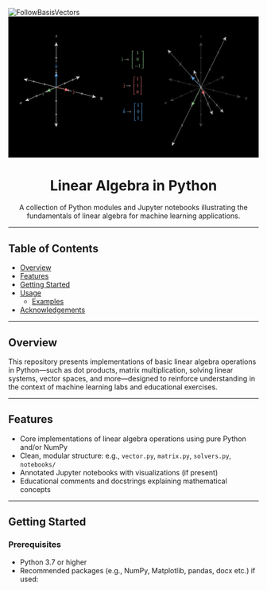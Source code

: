 
<p align="center">
 
  ![FollowBasisVectors](https://github.com/user-attachments/assets/e6603eb0-7156-422e-9529-471bd559d3e5)<svg width="960" height="540" viewBox="0 0 960 540" fill="none" xmlns="http://www.w3.org/2000/svg">
<rect width="960" height="540" fill="black"/>
<path d="M528.327 127.765H431.673V208.793H528.327V127.765Z" fill="black"/>
<g clip-path="url(#clip0_1150_46959)">
<path d="M435.236 164.483C435.236 164.422 435.279 164.266 435.363 164.012C435.447 163.759 435.574 163.463 435.743 163.125C435.912 162.787 436.147 162.48 436.449 162.202C436.751 161.925 437.076 161.756 437.426 161.696H437.752C438.162 161.696 438.5 161.828 438.766 162.094C439.031 162.359 439.17 162.733 439.182 163.216C439.17 163.445 439.146 163.608 439.11 163.705C439.073 163.801 438.808 164.537 438.313 165.913C437.686 167.554 437.372 168.531 437.372 168.845C437.372 169.086 437.469 169.207 437.662 169.207C437.891 169.207 438.12 169.104 438.349 168.899C438.663 168.561 438.935 168 439.164 167.216C439.2 167.071 439.23 166.986 439.254 166.962C439.278 166.938 439.363 166.92 439.508 166.908H439.616C439.737 166.908 439.815 166.908 439.852 166.908C439.888 166.908 439.93 166.926 439.978 166.962C440.027 166.999 440.045 167.041 440.033 167.089C440.033 167.21 439.972 167.439 439.852 167.777C439.731 168.115 439.502 168.501 439.164 168.935C438.826 169.369 438.44 169.665 438.005 169.822C437.909 169.846 437.764 169.858 437.571 169.858C437.04 169.858 436.66 169.707 436.431 169.406C436.202 169.104 436.087 168.766 436.087 168.392C436.087 168.066 436.383 167.125 436.974 165.569C437.565 164.012 437.867 163.065 437.879 162.727C437.879 162.582 437.861 162.486 437.824 162.438C437.788 162.389 437.698 162.359 437.553 162.347C437.215 162.371 436.932 162.558 436.702 162.908C436.473 163.258 436.304 163.632 436.196 164.03C436.087 164.428 436.015 164.628 435.978 164.628C435.966 164.64 435.852 164.646 435.635 164.646H435.345C435.273 164.573 435.236 164.519 435.236 164.483Z" fill="#92D192"/>
<path d="M434.606 159.27L437.086 156.845L437.231 156.99C438.799 158.486 439.584 159.246 439.584 159.27L439.113 159.795C439.089 159.783 438.739 159.481 438.063 158.89L437.104 158.058L436.109 158.908C435.952 159.041 435.795 159.18 435.638 159.325C435.481 159.469 435.355 159.584 435.258 159.668L435.113 159.777C435.089 159.801 434.999 159.717 434.842 159.524L434.606 159.27Z" fill="#92D192"/>
<path d="M446.074 165.388C446.074 165.388 446.074 165.309 446.074 165.153C446.074 164.996 446.158 164.875 446.327 164.791H460.173C458.773 163.741 457.91 162.396 457.585 160.755C457.585 160.743 457.585 160.724 457.585 160.7C457.585 160.676 457.579 160.658 457.567 160.646C457.567 160.501 457.669 160.429 457.874 160.429H457.929C458.037 160.429 458.11 160.435 458.146 160.447C458.182 160.459 458.218 160.483 458.254 160.519C458.291 160.556 458.309 160.61 458.309 160.682C458.309 160.755 458.327 160.851 458.363 160.972C458.399 161.092 458.447 161.243 458.508 161.424C458.773 162.233 459.214 162.957 459.829 163.596C460.444 164.236 461.162 164.688 461.983 164.954C462.091 164.99 462.146 165.056 462.146 165.153C462.146 165.225 462.115 165.279 462.055 165.316C461.995 165.352 461.85 165.412 461.621 165.497C461.391 165.581 461.162 165.696 460.933 165.84C460.438 166.154 460.01 166.516 459.648 166.926C459.286 167.337 459.014 167.741 458.833 168.139C458.653 168.537 458.526 168.839 458.453 169.044C458.381 169.249 458.333 169.436 458.309 169.605C458.284 169.726 458.254 169.798 458.218 169.822C458.182 169.846 458.085 169.864 457.929 169.876C457.687 169.876 457.567 169.81 457.567 169.677C457.567 169.593 457.597 169.442 457.657 169.225C458.043 167.705 458.882 166.468 460.173 165.515H446.327C446.158 165.43 446.074 165.309 446.074 165.153V165.388Z" fill="#F0F0F0"/>
<path d="M473.96 163.324V130.764H480.241V132.285H475.481V163.324H473.96Z" fill="#92D192"/>
<path d="M473.96 199.541V166.981H475.481V198.02H480.241V199.541H473.96Z" fill="#92D192"/>
<g clip-path="url(#clip1_1150_46959)">
<path d="M473.96 170.609V159.692H475.481V170.609H473.96Z" fill="#92D192"/>
</g>
<path d="M495.173 133.878L494.937 133.968C494.768 134.029 494.527 134.089 494.213 134.149C493.9 134.209 493.55 134.252 493.164 134.276H492.82V133.443H493.164C493.731 133.419 494.256 133.329 494.738 133.172C495.221 133.015 495.559 132.87 495.752 132.737C495.945 132.605 496.114 132.472 496.259 132.339C496.283 132.303 496.355 132.285 496.476 132.285C496.584 132.285 496.687 132.321 496.783 132.394V137.805L496.802 143.235C496.886 143.319 496.958 143.374 497.019 143.398C497.079 143.422 497.224 143.446 497.453 143.47C497.682 143.494 498.056 143.506 498.575 143.506H499.046V144.339H498.847C498.593 144.303 497.634 144.285 495.969 144.285C494.328 144.285 493.381 144.303 493.128 144.339H492.91V143.506H493.381C493.646 143.506 493.876 143.506 494.069 143.506C494.262 143.506 494.413 143.5 494.521 143.488C494.63 143.476 494.726 143.458 494.811 143.434C494.895 143.41 494.943 143.398 494.956 143.398C494.968 143.398 495.004 143.368 495.064 143.307C495.124 143.247 495.161 143.223 495.173 143.235V133.878Z" fill="#92D192"/>
<path d="M493.055 159.089C493.731 158.112 494.654 157.623 495.824 157.623C496.403 157.623 496.983 157.78 497.562 158.094C498.141 158.408 498.611 158.963 498.973 159.759C499.42 160.761 499.643 162.136 499.643 163.886C499.643 165.756 499.384 167.186 498.865 168.175C498.624 168.682 498.292 169.086 497.869 169.388C497.447 169.689 497.079 169.876 496.765 169.949C496.452 170.021 496.144 170.063 495.842 170.075C495.529 170.075 495.215 170.039 494.901 169.967C494.587 169.894 494.219 169.701 493.797 169.388C493.375 169.074 493.043 168.67 492.802 168.175C492.283 167.186 492.023 165.756 492.023 163.886C492.023 161.786 492.367 160.187 493.055 159.089ZM497.127 158.872C496.765 158.486 496.337 158.293 495.842 158.293C495.336 158.293 494.901 158.486 494.539 158.872C494.238 159.186 494.038 159.62 493.942 160.175C493.845 160.73 493.797 161.889 493.797 163.65C493.797 165.557 493.845 166.812 493.942 167.415C494.038 168.018 494.256 168.495 494.593 168.845C494.931 169.207 495.348 169.388 495.842 169.388C496.325 169.388 496.735 169.207 497.073 168.845C497.423 168.483 497.64 167.976 497.725 167.324C497.809 166.673 497.857 165.448 497.869 163.65C497.869 161.901 497.821 160.748 497.725 160.193C497.628 159.638 497.429 159.198 497.127 158.872Z" fill="#92D192"/>
<path d="M485.797 190.726C485.797 190.726 485.797 190.648 485.797 190.491C485.797 190.334 485.882 190.214 486.051 190.129H496.566C496.747 190.226 496.838 190.346 496.838 190.491C496.838 190.636 496.747 190.756 496.566 190.853H486.051C485.882 190.769 485.797 190.648 485.797 190.491V190.726Z" fill="#92D192"/>
<path d="M502.213 184.555L501.978 184.645C501.809 184.706 501.568 184.766 501.254 184.826C500.94 184.886 500.59 184.929 500.204 184.953H499.86V184.12H500.204C500.771 184.096 501.296 184.006 501.779 183.849C502.261 183.692 502.599 183.547 502.792 183.414C502.985 183.282 503.154 183.149 503.299 183.016C503.323 182.98 503.396 182.962 503.516 182.962C503.625 182.962 503.727 182.998 503.824 183.071V188.482L503.842 193.912C503.927 193.996 503.999 194.051 504.059 194.075C504.12 194.099 504.264 194.123 504.494 194.147C504.723 194.171 505.097 194.183 505.616 194.183H506.086V195.016H505.887C505.634 194.98 504.675 194.962 503.01 194.962C501.369 194.962 500.421 194.98 500.168 195.016H499.951V194.183H500.421C500.687 194.183 500.916 194.183 501.109 194.183C501.302 194.183 501.453 194.177 501.562 194.165C501.67 194.153 501.767 194.135 501.851 194.111C501.936 194.087 501.984 194.075 501.996 194.075C502.008 194.075 502.044 194.045 502.105 193.984C502.165 193.924 502.201 193.9 502.213 193.912V184.555Z" fill="#92D192"/>
<path d="M511.425 132.285V130.764H517.706V163.324H516.185V132.285H511.425Z" fill="#92D192"/>
<path d="M516.185 198.02V166.981H517.706V199.541H511.425V198.02H516.185Z" fill="#92D192"/>
<g clip-path="url(#clip2_1150_46959)">
<path d="M516.186 170.609V159.692H517.706V170.609H516.186Z" fill="#92D192"/>
</g>
</g>
<path d="M519.852 227.766H437.292V308.793H519.852V227.766Z" fill="black"/>
<g clip-path="url(#clip3_1150_46959)">
<path d="M442.281 264.538C442.281 264.538 442.281 264.52 442.281 264.484C442.281 264.447 442.317 264.339 442.39 264.158C442.462 263.977 442.583 263.748 442.752 263.47C442.921 263.193 443.114 262.915 443.331 262.638C443.548 262.36 443.832 262.137 444.182 261.968C444.532 261.799 444.894 261.702 445.268 261.678C445.666 261.702 446.028 261.835 446.353 262.077C446.679 262.318 446.842 262.74 446.842 263.343V263.669L445.955 267.253C445.823 267.76 445.672 268.345 445.503 269.008C445.334 269.672 445.213 270.167 445.141 270.492C445.068 270.818 445.02 270.987 444.996 270.999C444.791 271.602 444.411 272.145 443.856 272.628C443.301 273.111 442.649 273.358 441.901 273.37C441.346 273.37 440.93 273.231 440.652 272.954C440.447 272.749 440.345 272.501 440.345 272.212C440.345 271.874 440.453 271.609 440.671 271.415C440.888 271.222 441.135 271.12 441.413 271.108C441.666 271.108 441.847 271.18 441.956 271.325C442.064 271.47 442.124 271.609 442.136 271.741C442.136 272.127 441.968 272.441 441.63 272.682L441.72 272.7H441.992H442.01C442.637 272.7 443.15 272.139 443.548 271.017C443.584 270.909 443.904 269.654 444.507 267.253C445.111 264.852 445.43 263.567 445.467 263.398C445.479 263.325 445.485 263.187 445.485 262.981C445.485 262.837 445.479 262.728 445.467 262.656C445.455 262.583 445.418 262.517 445.358 262.457C445.298 262.396 445.207 262.36 445.087 262.348C444.773 262.348 444.441 262.511 444.091 262.837C443.874 263.054 443.693 263.301 443.548 263.579C443.403 263.856 443.289 264.092 443.204 264.285C443.12 264.478 443.066 264.586 443.041 264.61C443.017 264.634 442.903 264.647 442.698 264.647H442.39C442.317 264.574 442.281 264.52 442.281 264.484V264.538Z" fill="#F2777A"/>
<path d="M441.431 259.253L443.91 256.828L444.055 256.973C445.624 258.469 446.408 259.229 446.408 259.253L445.937 259.778C445.913 259.766 445.563 259.464 444.888 258.873L443.928 258.041L442.933 258.891C442.776 259.024 442.619 259.163 442.462 259.308C442.305 259.452 442.179 259.567 442.082 259.651L441.937 259.76C441.913 259.784 441.823 259.7 441.666 259.507L441.431 259.253Z" fill="#F2777A"/>
<path d="M452.974 265.388C452.974 265.388 452.974 265.31 452.974 265.153C452.974 264.996 453.059 264.876 453.228 264.791H467.073C465.673 263.741 464.811 262.396 464.485 260.755C464.485 260.743 464.485 260.725 464.485 260.701C464.485 260.677 464.479 260.659 464.467 260.647C464.467 260.502 464.569 260.429 464.774 260.429H464.829C464.937 260.429 465.01 260.435 465.046 260.448C465.082 260.46 465.118 260.484 465.155 260.52C465.191 260.556 465.209 260.61 465.209 260.683C465.209 260.755 465.227 260.852 465.263 260.972C465.299 261.093 465.348 261.244 465.408 261.425C465.673 262.233 466.114 262.957 466.729 263.597C467.344 264.236 468.062 264.689 468.883 264.954C468.991 264.99 469.046 265.057 469.046 265.153C469.046 265.226 469.016 265.28 468.955 265.316C468.895 265.352 468.75 265.413 468.521 265.497C468.292 265.582 468.062 265.696 467.833 265.841C467.338 266.155 466.91 266.517 466.548 266.927C466.186 267.337 465.915 267.741 465.734 268.139C465.553 268.538 465.426 268.839 465.354 269.044C465.281 269.25 465.233 269.437 465.209 269.605C465.185 269.726 465.155 269.799 465.118 269.823C465.082 269.847 464.986 269.865 464.829 269.877C464.587 269.877 464.467 269.811 464.467 269.678C464.467 269.593 464.497 269.443 464.557 269.225C464.943 267.705 465.782 266.468 467.073 265.515H453.228C453.059 265.431 452.974 265.31 452.974 265.153V265.388Z" fill="#F0F0F0"/>
<path d="M480.86 263.325V230.766H487.141V232.286H482.381V263.325H480.86Z" fill="#F2777A"/>
<path d="M480.86 299.541V266.981H482.381V298.02H487.141V299.541H480.86Z" fill="#F2777A"/>
<g clip-path="url(#clip4_1150_46959)">
<path d="M480.86 270.61V259.693H482.381V270.61H480.86Z" fill="#F2777A"/>
</g>
<path d="M495.032 233.879L494.796 233.969C494.627 234.03 494.386 234.09 494.072 234.15C493.759 234.211 493.409 234.253 493.023 234.277H492.679V233.444H493.023C493.59 233.42 494.115 233.33 494.597 233.173C495.08 233.016 495.418 232.871 495.611 232.739C495.804 232.606 495.973 232.473 496.117 232.34C496.142 232.304 496.214 232.286 496.335 232.286C496.443 232.286 496.546 232.322 496.642 232.395V237.806L496.66 243.236C496.745 243.32 496.817 243.375 496.878 243.399C496.938 243.423 497.083 243.447 497.312 243.471C497.541 243.495 497.915 243.507 498.434 243.507H498.905V244.34H498.706C498.452 244.304 497.493 244.286 495.828 244.286C494.187 244.286 493.24 244.304 492.986 244.34H492.769V243.507H493.24C493.505 243.507 493.734 243.507 493.928 243.507C494.121 243.507 494.271 243.501 494.38 243.489C494.489 243.477 494.585 243.459 494.67 243.435C494.754 243.411 494.802 243.399 494.814 243.399C494.826 243.399 494.863 243.369 494.923 243.308C494.983 243.248 495.019 243.224 495.032 243.236V233.879Z" fill="#F2777A"/>
<path d="M495.032 259.217L494.796 259.307C494.627 259.368 494.386 259.428 494.072 259.488C493.759 259.549 493.409 259.591 493.023 259.615H492.679V258.783H493.023C493.59 258.758 494.115 258.668 494.597 258.511C495.08 258.354 495.418 258.209 495.611 258.077C495.804 257.944 495.973 257.811 496.117 257.679C496.142 257.642 496.214 257.624 496.335 257.624C496.443 257.624 496.546 257.66 496.642 257.733V263.144L496.66 268.574C496.745 268.658 496.817 268.713 496.878 268.737C496.938 268.761 497.083 268.785 497.312 268.809C497.541 268.833 497.915 268.845 498.434 268.845H498.905V269.678H498.706C498.452 269.642 497.493 269.624 495.828 269.624C494.187 269.624 493.24 269.642 492.986 269.678H492.769V268.845H493.24C493.505 268.845 493.734 268.845 493.928 268.845C494.121 268.845 494.271 268.839 494.38 268.827C494.489 268.815 494.585 268.797 494.67 268.773C494.754 268.749 494.802 268.737 494.814 268.737C494.826 268.737 494.863 268.707 494.923 268.646C494.983 268.586 495.019 268.562 495.032 268.574V259.217Z" fill="#F2777A"/>
<path d="M492.914 284.428C493.59 283.451 494.513 282.962 495.683 282.962C496.262 282.962 496.841 283.119 497.421 283.433C498 283.747 498.47 284.302 498.832 285.098C499.279 286.1 499.502 287.475 499.502 289.225C499.502 291.095 499.242 292.525 498.724 293.514C498.482 294.021 498.151 294.425 497.728 294.727C497.306 295.028 496.938 295.215 496.624 295.288C496.31 295.36 496.003 295.402 495.701 295.414C495.387 295.414 495.074 295.378 494.76 295.306C494.446 295.233 494.078 295.04 493.656 294.727C493.234 294.413 492.902 294.009 492.661 293.514C492.142 292.525 491.882 291.095 491.882 289.225C491.882 287.125 492.226 285.526 492.914 284.428ZM496.986 284.211C496.624 283.825 496.196 283.632 495.701 283.632C495.194 283.632 494.76 283.825 494.398 284.211C494.096 284.525 493.897 284.959 493.801 285.514C493.704 286.069 493.656 287.228 493.656 288.989C493.656 290.896 493.704 292.151 493.801 292.754C493.897 293.357 494.114 293.834 494.452 294.184C494.79 294.546 495.206 294.727 495.701 294.727C496.184 294.727 496.594 294.546 496.932 294.184C497.282 293.822 497.499 293.315 497.583 292.663C497.668 292.012 497.716 290.787 497.728 288.989C497.728 287.24 497.68 286.087 497.583 285.532C497.487 284.977 497.288 284.537 496.986 284.211Z" fill="#F2777A"/>
<path d="M504.244 232.286V230.766H510.524V263.325H509.004V232.286H504.244Z" fill="#F2777A"/>
<path d="M509.004 298.02V266.981H510.524V299.541H504.244V298.02H509.004Z" fill="#F2777A"/>
<g clip-path="url(#clip5_1150_46959)">
<path d="M509.004 270.61V259.693H510.524V270.61H509.004Z" fill="#F2777A"/>
</g>
</g>
<path d="M522.509 327.765H437.796V408.793H522.509V327.765Z" fill="black"/>
<g clip-path="url(#clip6_1150_46959)">
<path d="M442.039 357.967C442.039 357.847 442.063 357.708 442.111 357.551C442.159 357.394 442.232 357.316 442.328 357.316C442.34 357.316 442.775 357.286 443.631 357.225C444.488 357.165 444.928 357.129 444.952 357.117C445.097 357.117 445.17 357.165 445.17 357.261C445.17 357.346 444.868 358.607 444.265 361.044C443.661 363.433 443.36 364.67 443.36 364.754C443.589 364.634 443.764 364.519 443.885 364.411C444.174 364.193 444.59 363.813 445.133 363.27C445.676 362.727 446.099 362.359 446.4 362.166C446.883 361.841 447.342 361.678 447.776 361.678C448.138 361.678 448.421 361.792 448.627 362.022C448.832 362.251 448.94 362.577 448.952 362.999C448.952 363.301 448.91 363.554 448.826 363.759C448.741 363.964 448.627 364.115 448.482 364.211C448.337 364.308 448.21 364.374 448.102 364.411C447.993 364.447 447.884 364.465 447.776 364.465C447.535 364.465 447.342 364.399 447.197 364.266C447.052 364.133 446.98 363.958 446.98 363.741C446.98 363.439 447.076 363.192 447.269 362.999C447.462 362.806 447.655 362.679 447.848 362.619L448.138 362.564C447.993 362.42 447.848 362.347 447.703 362.347H447.631C447.245 362.384 446.865 362.534 446.491 362.8C446.117 363.065 445.676 363.451 445.17 363.958C444.663 364.465 444.265 364.833 443.975 365.062C443.999 365.074 444.09 365.092 444.247 365.116C444.403 365.141 444.548 365.177 444.681 365.225C444.814 365.273 444.971 365.322 445.152 365.37C445.333 365.418 445.495 365.503 445.64 365.623C445.785 365.744 445.918 365.852 446.038 365.949C446.159 366.046 446.262 366.202 446.346 366.42C446.431 366.637 446.467 366.836 446.455 367.017C446.455 367.222 446.424 367.469 446.364 367.759C446.304 368.048 446.268 368.29 446.256 368.483C446.256 368.965 446.418 369.207 446.744 369.207C447.323 369.207 447.794 368.489 448.156 367.053C448.18 366.957 448.301 366.908 448.518 366.908H448.59C448.783 366.908 448.88 366.963 448.88 367.071C448.88 367.131 448.862 367.216 448.826 367.325C448.331 369.026 447.619 369.876 446.69 369.876C446.147 369.876 445.707 369.72 445.369 369.406C445.031 369.092 444.862 368.64 444.862 368.048C444.862 367.831 444.88 367.644 444.916 367.487C444.952 367.331 444.971 367.186 444.971 367.053C444.971 366.788 444.886 366.558 444.717 366.365C444.548 366.172 444.337 366.033 444.084 365.949C443.83 365.865 443.625 365.798 443.468 365.75C443.311 365.702 443.203 365.684 443.143 365.696H443.106C442.962 366.202 442.835 366.691 442.726 367.162C442.618 367.632 442.533 367.982 442.473 368.211C442.413 368.441 442.358 368.664 442.31 368.881C442.262 369.098 442.219 369.243 442.183 369.315C442.147 369.388 442.105 369.466 442.057 369.551C442.008 369.635 441.942 369.689 441.858 369.714C441.701 369.822 441.532 369.876 441.351 369.876C441.146 369.876 440.989 369.816 440.88 369.695C440.772 369.575 440.717 369.472 440.717 369.388C440.717 369.267 440.941 368.302 441.387 366.492C441.833 364.682 442.274 362.902 442.708 361.153L443.378 358.528C443.39 358.372 443.348 358.275 443.251 358.239C443.155 358.203 442.919 358.172 442.545 358.148H442.455C442.334 358.148 442.256 358.148 442.219 358.148C442.183 358.148 442.141 358.13 442.093 358.094C442.045 358.058 442.026 358.016 442.039 357.967Z" fill="#6AB0F3"/>
<path d="M442.065 354.691L444.545 352.266L444.69 352.411C446.258 353.907 447.043 354.667 447.043 354.691L446.572 355.216C446.548 355.204 446.198 354.903 445.522 354.311L444.563 353.479L443.568 354.329C443.411 354.462 443.254 354.601 443.097 354.746C442.94 354.891 442.814 355.005 442.717 355.09L442.572 355.198C442.548 355.222 442.458 355.138 442.301 354.945L442.065 354.691Z" fill="#6AB0F3"/>
<path d="M455.319 365.388C455.319 365.388 455.319 365.309 455.319 365.153C455.319 364.996 455.404 364.875 455.573 364.791H469.418C468.019 363.741 467.156 362.396 466.83 360.755C466.83 360.743 466.83 360.724 466.83 360.7C466.83 360.676 466.824 360.658 466.812 360.646C466.812 360.501 466.915 360.429 467.12 360.429H467.174C467.283 360.429 467.355 360.435 467.391 360.447C467.428 360.459 467.464 360.483 467.5 360.519C467.536 360.556 467.554 360.61 467.554 360.682C467.554 360.755 467.572 360.851 467.609 360.972C467.645 361.092 467.693 361.243 467.753 361.424C468.019 362.233 468.459 362.957 469.075 363.596C469.69 364.236 470.408 364.688 471.228 364.954C471.337 364.99 471.391 365.056 471.391 365.153C471.391 365.225 471.361 365.279 471.301 365.316C471.24 365.352 471.096 365.412 470.866 365.497C470.637 365.581 470.408 365.696 470.179 365.84C469.684 366.154 469.256 366.516 468.894 366.926C468.532 367.337 468.26 367.741 468.079 368.139C467.898 368.537 467.771 368.839 467.699 369.044C467.627 369.249 467.578 369.436 467.554 369.605C467.53 369.726 467.5 369.798 467.464 369.822C467.428 369.846 467.331 369.864 467.174 369.876C466.933 369.876 466.812 369.81 466.812 369.677C466.812 369.593 466.842 369.442 466.903 369.225C467.289 367.705 468.127 366.468 469.418 365.515H455.573C455.404 365.43 455.319 365.309 455.319 365.153V365.388Z" fill="#F0F0F0"/>
<path d="M483.206 363.324V330.764H489.486V332.285H484.726V363.324H483.206Z" fill="#6AB0F3"/>
<path d="M483.206 399.541V366.981H484.726V398.02H489.486V399.541H483.206Z" fill="#6AB0F3"/>
<g clip-path="url(#clip7_1150_46959)">
<path d="M483.206 370.609V359.692H484.726V370.609H483.206Z" fill="#6AB0F3"/>
</g>
<path d="M497.378 333.878L497.142 333.968C496.974 334.029 496.732 334.089 496.419 334.149C496.105 334.209 495.755 334.252 495.369 334.276H495.025V333.443H495.369C495.936 333.419 496.461 333.329 496.943 333.172C497.426 333.015 497.764 332.87 497.957 332.737C498.15 332.605 498.319 332.472 498.464 332.339C498.488 332.303 498.56 332.285 498.681 332.285C498.789 332.285 498.892 332.321 498.989 332.394V337.805L499.007 343.235C499.091 343.319 499.164 343.374 499.224 343.398C499.284 343.422 499.429 343.446 499.658 343.47C499.887 343.494 500.262 343.506 500.78 343.506H501.251V344.339H501.052C500.798 344.303 499.839 344.285 498.174 344.285C496.533 344.285 495.586 344.303 495.333 344.339H495.115V343.506H495.586C495.851 343.506 496.081 343.506 496.274 343.506C496.467 343.506 496.618 343.5 496.726 343.488C496.835 343.476 496.931 343.458 497.016 343.434C497.1 343.41 497.149 343.398 497.161 343.398C497.173 343.398 497.209 343.368 497.269 343.307C497.33 343.247 497.366 343.223 497.378 343.235V333.878Z" fill="#6AB0F3"/>
<path d="M495.26 359.089C495.936 358.112 496.859 357.623 498.029 357.623C498.608 357.623 499.188 357.78 499.767 358.094C500.346 358.408 500.817 358.963 501.179 359.759C501.625 360.761 501.848 362.136 501.848 363.886C501.848 365.756 501.589 367.186 501.07 368.175C500.829 368.682 500.497 369.086 500.074 369.388C499.652 369.689 499.284 369.876 498.97 369.949C498.657 370.021 498.349 370.063 498.047 370.075C497.734 370.075 497.42 370.039 497.106 369.967C496.793 369.894 496.425 369.701 496.002 369.388C495.58 369.074 495.248 368.67 495.007 368.175C494.488 367.186 494.229 365.756 494.229 363.886C494.229 361.786 494.572 360.187 495.26 359.089ZM499.332 358.872C498.97 358.486 498.542 358.293 498.047 358.293C497.541 358.293 497.106 358.486 496.744 358.872C496.443 359.186 496.244 359.62 496.147 360.175C496.05 360.73 496.002 361.889 496.002 363.65C496.002 365.557 496.05 366.812 496.147 367.415C496.244 368.018 496.461 368.495 496.799 368.845C497.136 369.207 497.553 369.388 498.047 369.388C498.53 369.388 498.94 369.207 499.278 368.845C499.628 368.483 499.845 367.976 499.93 367.324C500.014 366.673 500.062 365.448 500.074 363.65C500.074 361.901 500.026 360.748 499.93 360.193C499.833 359.638 499.634 359.198 499.332 358.872Z" fill="#6AB0F3"/>
<path d="M497.378 384.555L497.142 384.645C496.974 384.706 496.732 384.766 496.419 384.826C496.105 384.886 495.755 384.929 495.369 384.953H495.025V384.12H495.369C495.936 384.096 496.461 384.006 496.943 383.849C497.426 383.692 497.764 383.547 497.957 383.414C498.15 383.282 498.319 383.149 498.464 383.016C498.488 382.98 498.56 382.962 498.681 382.962C498.789 382.962 498.892 382.998 498.989 383.071V388.482L499.007 393.912C499.091 393.996 499.164 394.051 499.224 394.075C499.284 394.099 499.429 394.123 499.658 394.147C499.887 394.171 500.262 394.183 500.78 394.183H501.251V395.016H501.052C500.798 394.98 499.839 394.962 498.174 394.962C496.533 394.962 495.586 394.98 495.333 395.016H495.115V394.183H495.586C495.851 394.183 496.081 394.183 496.274 394.183C496.467 394.183 496.618 394.177 496.726 394.165C496.835 394.153 496.931 394.135 497.016 394.111C497.1 394.087 497.149 394.075 497.161 394.075C497.173 394.075 497.209 394.045 497.269 393.984C497.33 393.924 497.366 393.9 497.378 393.912V384.555Z" fill="#6AB0F3"/>
<path d="M506.59 332.285V330.764H512.87V363.324H511.35V332.285H506.59Z" fill="#6AB0F3"/>
<path d="M511.35 398.02V366.981H512.87V399.541H506.59V398.02H511.35Z" fill="#6AB0F3"/>
<g clip-path="url(#clip8_1150_46959)">
<path d="M511.35 370.609V359.692H512.87V370.609H511.35Z" fill="#6AB0F3"/>
</g>
</g>
<path d="M56.2951 324.014H40.6802V338.958H56.2951V324.014Z" fill="black"/>
<g clip-path="url(#clip9_1150_46959)">
<path d="M43.9302 329.783C44.0147 329.277 44.3404 328.691 44.9075 328.028C45.4746 327.364 46.1744 327.026 47.0069 327.014C47.4292 327.014 47.8152 327.123 48.1651 327.34C48.515 327.557 48.7744 327.829 48.9433 328.154C49.4501 327.394 50.0594 327.014 50.7712 327.014C51.2176 327.014 51.6037 327.147 51.9295 327.412C52.2553 327.678 52.4242 328.034 52.4362 328.48C52.4362 328.83 52.3518 329.114 52.1829 329.331C52.014 329.548 51.8511 329.681 51.6942 329.729C51.5374 329.777 51.3986 329.801 51.278 329.801C51.0487 329.801 50.8617 329.735 50.7169 329.602C50.5722 329.47 50.4998 329.295 50.4998 329.077C50.4998 328.522 50.8014 328.142 51.4047 327.937C51.2719 327.78 51.0306 327.702 50.6807 327.702C50.5239 327.702 50.4093 327.714 50.3369 327.738C49.8784 327.931 49.5406 328.329 49.3234 328.933C48.5995 331.599 48.2375 333.156 48.2375 333.602C48.2375 333.94 48.334 334.181 48.5271 334.326C48.7201 334.471 48.9313 334.543 49.1605 334.543C49.6069 334.543 50.0473 334.344 50.4817 333.946C50.916 333.548 51.2116 333.059 51.3685 332.48C51.4047 332.359 51.4409 332.293 51.477 332.281C51.5132 332.269 51.6098 332.257 51.7666 332.245H51.839C52.02 332.245 52.1105 332.293 52.1105 332.389C52.1105 332.401 52.0984 332.468 52.0743 332.588C51.8812 333.276 51.5072 333.885 50.9522 334.416C50.3972 334.947 49.7517 335.213 49.0157 335.213C48.1712 335.213 47.5317 334.833 47.0974 334.072C46.6027 334.821 46.0356 335.195 45.3962 335.195H45.2876C44.6964 335.195 44.2741 335.038 44.0207 334.724C43.7673 334.41 43.6346 334.079 43.6226 333.729C43.6226 333.343 43.7372 333.029 43.9664 332.788C44.1957 332.546 44.4671 332.426 44.7808 332.426C45.2996 332.426 45.559 332.679 45.559 333.186C45.559 333.427 45.4866 333.638 45.3419 333.819C45.1971 334 45.0583 334.121 44.9256 334.181C44.7929 334.241 44.7145 334.272 44.6903 334.272L44.636 334.29C44.636 334.302 44.6722 334.326 44.7446 334.362C44.817 334.398 44.9135 334.44 45.0342 334.489C45.1548 334.537 45.2695 334.555 45.3781 334.543C45.8124 334.543 46.1864 334.272 46.5001 333.729C46.6087 333.536 46.7475 333.125 46.9164 332.498C47.0853 331.871 47.2542 331.219 47.4231 330.543C47.592 329.868 47.6886 329.47 47.7127 329.349C47.773 329.023 47.8032 328.788 47.8032 328.643C47.8032 328.305 47.7127 328.064 47.5317 327.919C47.3507 327.774 47.1456 327.702 46.9164 327.702C46.4338 327.702 45.9813 327.895 45.559 328.281C45.1367 328.667 44.8412 329.162 44.6722 329.765C44.6481 329.874 44.6179 329.934 44.5817 329.946C44.5456 329.958 44.449 329.97 44.2922 329.982H44.0388C43.9664 329.91 43.9302 329.844 43.9302 329.783Z" fill="#F0F0F0"/>
</g>
<path d="M365.113 305.239H349.728V324.016H365.113V305.239Z" fill="black"/>
<g clip-path="url(#clip10_1150_46959)">
<path d="M352.693 311.045C352.693 310.876 352.784 310.587 352.965 310.176C353.146 309.766 353.436 309.338 353.834 308.891C354.232 308.445 354.679 308.227 355.173 308.239C355.668 308.239 356.066 308.378 356.368 308.656C356.67 308.933 356.827 309.32 356.839 309.814C356.815 310.044 356.796 310.17 356.784 310.194C356.784 310.231 356.688 310.508 356.495 311.027C356.302 311.546 356.103 312.131 355.897 312.783C355.692 313.435 355.596 313.954 355.608 314.34C355.608 314.859 355.692 315.221 355.861 315.426C356.03 315.631 356.284 315.74 356.621 315.752C356.899 315.752 357.159 315.685 357.4 315.553C357.641 315.42 357.828 315.281 357.961 315.136C358.094 314.991 358.257 314.792 358.45 314.539C358.45 314.527 358.48 314.406 358.54 314.177C358.601 313.948 358.685 313.592 358.794 313.109C358.902 312.626 359.017 312.18 359.138 311.769C359.596 309.959 359.85 309.012 359.898 308.927C360.055 308.601 360.314 308.439 360.676 308.439C360.833 308.439 360.96 308.481 361.056 308.565C361.153 308.65 361.219 308.722 361.256 308.782C361.292 308.843 361.304 308.897 361.292 308.945C361.292 309.102 360.996 310.369 360.405 312.747C359.813 315.124 359.476 316.428 359.391 316.657C359.053 317.658 358.468 318.455 357.635 319.046C356.803 319.638 355.97 319.939 355.137 319.951C354.594 319.951 354.117 319.819 353.707 319.553C353.297 319.288 353.092 318.889 353.092 318.358C353.092 318.093 353.134 317.87 353.218 317.689C353.303 317.508 353.417 317.375 353.562 317.29C353.707 317.206 353.828 317.146 353.924 317.109C354.021 317.073 354.123 317.055 354.232 317.055C354.763 317.055 355.029 317.309 355.029 317.815C355.029 318.057 354.956 318.268 354.811 318.449C354.666 318.63 354.528 318.751 354.395 318.811C354.262 318.871 354.184 318.901 354.16 318.901L354.105 318.92C354.129 318.98 354.244 319.052 354.449 319.137C354.654 319.221 354.86 319.264 355.065 319.264H355.21C355.415 319.264 355.572 319.251 355.68 319.227C356.078 319.119 356.447 318.889 356.784 318.539C357.122 318.189 357.382 317.815 357.563 317.417C357.744 317.019 357.883 316.681 357.979 316.403C358.076 316.126 358.124 315.945 358.124 315.86L358.015 315.933C357.943 315.981 357.828 316.047 357.671 316.132C357.515 316.216 357.358 316.289 357.201 316.349C356.959 316.409 356.724 316.44 356.495 316.44C355.94 316.44 355.451 316.307 355.029 316.041C354.606 315.776 354.329 315.347 354.196 314.756C354.184 314.672 354.178 314.485 354.178 314.195C354.178 313.507 354.389 312.608 354.811 311.498C355.234 310.388 355.445 309.682 355.445 309.38C355.445 309.368 355.445 309.356 355.445 309.344C355.445 309.235 355.445 309.163 355.445 309.126C355.445 309.09 355.421 309.048 355.372 309C355.324 308.951 355.258 308.927 355.173 308.927H355.101C354.823 308.927 354.57 309.042 354.341 309.271C354.111 309.501 353.93 309.748 353.798 310.013C353.665 310.279 353.562 310.532 353.49 310.774C353.417 311.015 353.369 311.148 353.345 311.172C353.321 311.196 353.224 311.208 353.055 311.208H352.802C352.73 311.136 352.693 311.081 352.693 311.045Z" fill="#F0F0F0"/>
</g>
<path d="M191.695 69.1431H177.146V84.0872H191.695V69.1431Z" fill="black"/>
<g clip-path="url(#clip11_1150_46959)">
<path d="M185.735 74.0255C185.615 74.0255 185.295 73.9592 184.776 73.8264C184.257 73.6937 183.877 73.6273 183.636 73.6273C183.394 73.6273 183.189 73.6515 183.02 73.6997C182.851 73.748 182.713 73.8083 182.604 73.8807C182.496 73.9531 182.423 74.0195 182.387 74.0798C182.351 74.1401 182.309 74.2065 182.26 74.2789L182.224 74.3513C182.188 74.3875 182.097 74.4056 181.953 74.4056C181.699 74.4056 181.572 74.3573 181.572 74.2608C181.572 74.2005 181.591 74.116 181.627 74.0074C181.784 73.5368 182.043 73.1326 182.405 72.7948C182.767 72.4569 183.165 72.2518 183.6 72.1794C183.744 72.1553 183.847 72.1432 183.907 72.1432C184.209 72.1432 184.48 72.2458 184.722 72.4509C184.963 72.656 185.192 72.8551 185.409 73.0482C185.627 73.2412 185.856 73.3438 186.097 73.3559C186.363 73.3559 186.628 73.1568 186.894 72.7586C187.159 72.3604 187.298 72.1613 187.31 72.1613C187.322 72.1493 187.412 72.1432 187.581 72.1432H187.817C187.889 72.2156 187.925 72.2639 187.925 72.288C187.925 72.3363 187.895 72.4207 187.835 72.5414C187.774 72.6621 187.69 72.7888 187.581 72.9215C187.473 73.0542 187.37 73.1869 187.274 73.3197C187.177 73.4524 187.093 73.567 187.02 73.6635L186.894 73.8264C186.375 74.4418 185.554 75.2562 184.432 76.2698C183.31 77.2833 182.616 77.9349 182.351 78.2245L182.134 78.4417L182.405 78.4598C182.67 78.4598 183.057 78.5261 183.563 78.6588C184.07 78.7916 184.45 78.8579 184.704 78.8579C185.162 78.8579 185.584 78.7433 185.971 78.514C186.357 78.2848 186.61 77.9831 186.731 77.6091C186.779 77.5005 186.821 77.4341 186.857 77.41C186.894 77.3859 186.984 77.3738 187.129 77.3738C187.358 77.3738 187.473 77.4341 187.473 77.5548C187.473 77.6151 187.467 77.6694 187.455 77.7177C187.25 78.4658 186.851 79.0872 186.26 79.5819C185.669 80.0766 185.078 80.33 184.486 80.342C184.173 80.342 183.895 80.2395 183.654 80.0344C183.413 79.8292 183.177 79.6241 182.948 79.419C182.719 79.2139 182.49 79.1113 182.26 79.1113C181.729 79.1113 181.253 79.4733 180.83 80.1972C180.758 80.2938 180.655 80.342 180.523 80.342H180.432H180.197C180.125 80.2696 180.088 80.2153 180.088 80.1792C180.088 79.9982 180.438 79.4793 181.138 78.6226C181.609 78.0797 182.405 77.2954 183.527 76.2698C184.649 75.2442 185.343 74.5926 185.609 74.3151C185.753 74.122 185.796 74.0255 185.735 74.0255Z" fill="#F0F0F0"/>
</g>
<path d="M258.203 230.156L274.652 230.204L263.707 242.483L263.694 235.096L258.203 230.156Z" fill="#404040"/>
<path d="M81.0254 324.043L64.5767 323.994L75.5218 311.716L75.5342 319.102L81.0254 324.043Z" fill="#404040"/>
<path d="M68.229 322.364L270.999 231.835" stroke="#404040" stroke-width="1.5"/>
<path d="M71.4341 249.523L58.5417 239.308L74.7374 236.434L70.1769 242.245L71.4341 249.523Z" fill="#404040"/>
<path d="M323.47 299.204L336.363 309.419L320.167 312.294L324.727 306.483L323.47 299.204Z" fill="#404040"/>
<path d="M332.484 308.44L62.4199 240.287" stroke="#404040" stroke-width="1.5"/>
<path d="M190.227 408.803L183.466 423.798L176.727 408.793L183.475 411.798L190.227 408.803Z" fill="#404040"/>
<path d="M176.951 113.728L183.713 98.7329L190.451 113.738L183.703 110.733L176.951 113.728Z" fill="#404040"/>
<path d="M183.71 102.733L183.469 419.798" stroke="#404040" stroke-width="1.5"/>
<path opacity="0.75" d="M81.0254 324.043L64.5767 323.994L75.5218 311.716L75.5342 319.102L81.0254 324.043Z" fill="#F0F0F0"/>
<path opacity="0.75" d="M258.203 230.156L274.652 230.204L263.707 242.483L263.694 235.096L258.203 230.156Z" fill="#F0F0F0"/>
<path opacity="0.75" d="M270.999 231.835L68.229 322.364" stroke="#F0F0F0" stroke-width="1.5"/>
<path opacity="0.75" d="M323.47 299.204L336.363 309.419L320.167 312.294L324.727 306.483L323.47 299.204Z" fill="#F0F0F0"/>
<path opacity="0.75" d="M71.4341 249.523L58.5417 239.308L74.7374 236.434L70.1769 242.245L71.4341 249.523Z" fill="#F0F0F0"/>
<path opacity="0.75" d="M62.4199 240.287L332.484 308.44" stroke="#F0F0F0" stroke-width="1.5"/>
<path opacity="0.75" d="M176.951 113.728L183.713 98.7329L190.451 113.738L183.703 110.733L176.951 113.728Z" fill="#F0F0F0"/>
<path opacity="0.75" d="M190.227 408.803L183.466 423.798L176.727 408.793L183.475 411.798L190.227 408.803Z" fill="#F0F0F0"/>
<path opacity="0.75" d="M183.469 419.798L183.71 102.733" stroke="#F0F0F0" stroke-width="1.5"/>
<path opacity="0.2" d="M180.1 217.114L187.117 214.479" stroke="#F0F0F0" stroke-width="1.5"/>
<path opacity="0.2" d="M188.317 216.787L178.964 214.801" stroke="#F0F0F0" stroke-width="1.5"/>
<path opacity="0.2" d="M180.154 325.553L186.901 322.081" stroke="#F0F0F0" stroke-width="1.5"/>
<path opacity="0.2" d="M188.052 325.121L179.061 322.506" stroke="#F0F0F0" stroke-width="1.5"/>
<path opacity="0.2" d="M152.281 288.201L142.938 285.668" stroke="#F0F0F0" stroke-width="1.5"/>
<path opacity="0.2" d="M147.523 281.302L147.663 292.535" stroke="#F0F0F0" stroke-width="1.5"/>
<path opacity="0.2" d="M221.025 257.224L212.036 255.102" stroke="#F0F0F0" stroke-width="1.5"/>
<path opacity="0.2" d="M216.582 250.952L216.45 261.347" stroke="#F0F0F0" stroke-width="1.5"/>
<path opacity="0.2" d="M227.646 284.481L234.328 281.194" stroke="#F0F0F0" stroke-width="1.5"/>
<path opacity="0.2" d="M231.104 277.258L230.902 288.379" stroke="#F0F0F0" stroke-width="1.5"/>
<path opacity="0.2" d="M135.683 261.111L142.721 258.235" stroke="#F0F0F0" stroke-width="1.5"/>
<path opacity="0.2" d="M139.137 254.411L139.298 264.903" stroke="#F0F0F0" stroke-width="1.5"/>
<path opacity="0.2" d="M180.071 159.546L187.231 157.386" stroke="#F0F0F0" stroke-width="1.5"/>
<path opacity="0.2" d="M188.457 159.279L178.912 157.649" stroke="#F0F0F0" stroke-width="1.5"/>
<path opacity="0.2" d="M180.18 376.679L186.799 372.838" stroke="#F0F0F0" stroke-width="1.5"/>
<path opacity="0.2" d="M187.927 376.201L179.106 373.309" stroke="#F0F0F0" stroke-width="1.5"/>
<path opacity="0.2" d="M112.876 305.958L103.367 303.173" stroke="#F0F0F0" stroke-width="1.5"/>
<path opacity="0.2" d="M107.945 298.697L108.262 310.399" stroke="#F0F0F0" stroke-width="1.5"/>
<path opacity="0.2" d="M251.185 243.633L242.376 241.68" stroke="#F0F0F0" stroke-width="1.5"/>
<path opacity="0.2" d="M246.885 237.634L246.649 247.655" stroke="#F0F0F0" stroke-width="1.5"/>
<path opacity="0.2" d="M278.571 297.421L285.007 293.896" stroke="#F0F0F0" stroke-width="1.5"/>
<path opacity="0.2" d="M282.016 289.907L281.593 301.37" stroke="#F0F0F0" stroke-width="1.5"/>
<path opacity="0.2" d="M94.0234 250.525L101.187 247.826" stroke="#F0F0F0" stroke-width="1.5"/>
<path opacity="0.2" d="M97.4658 244.058L97.7748 254.262" stroke="#F0F0F0" stroke-width="1.5"/>
<path opacity="0.5" d="M180.1 217.114L187.117 214.479" stroke="#F0F0F0" stroke-width="1.5"/>
<path opacity="0.5" d="M188.317 216.787L178.964 214.801" stroke="#F0F0F0" stroke-width="1.5"/>
<path opacity="0.5" d="M180.154 325.553L186.901 322.081" stroke="#F0F0F0" stroke-width="1.5"/>
<path opacity="0.5" d="M188.052 325.121L179.061 322.506" stroke="#F0F0F0" stroke-width="1.5"/>
<path opacity="0.5" d="M152.281 288.201L142.938 285.668" stroke="#F0F0F0" stroke-width="1.5"/>
<path opacity="0.5" d="M147.523 281.302L147.663 292.535" stroke="#F0F0F0" stroke-width="1.5"/>
<path opacity="0.5" d="M221.025 257.224L212.036 255.102" stroke="#F0F0F0" stroke-width="1.5"/>
<path opacity="0.5" d="M216.582 250.952L216.45 261.347" stroke="#F0F0F0" stroke-width="1.5"/>
<path opacity="0.5" d="M227.646 284.481L234.328 281.194" stroke="#F0F0F0" stroke-width="1.5"/>
<path opacity="0.5" d="M231.104 277.258L230.902 288.379" stroke="#F0F0F0" stroke-width="1.5"/>
<path opacity="0.5" d="M135.683 261.111L142.721 258.235" stroke="#F0F0F0" stroke-width="1.5"/>
<path opacity="0.5" d="M139.137 254.411L139.298 264.903" stroke="#F0F0F0" stroke-width="1.5"/>
<path opacity="0.5" d="M180.071 159.546L187.231 157.386" stroke="#F0F0F0" stroke-width="1.5"/>
<path opacity="0.5" d="M188.457 159.279L178.912 157.649" stroke="#F0F0F0" stroke-width="1.5"/>
<path opacity="0.5" d="M180.18 376.679L186.799 372.838" stroke="#F0F0F0" stroke-width="1.5"/>
<path opacity="0.5" d="M187.927 376.201L179.106 373.309" stroke="#F0F0F0" stroke-width="1.5"/>
<path opacity="0.5" d="M112.876 305.958L103.367 303.173" stroke="#F0F0F0" stroke-width="1.5"/>
<path opacity="0.5" d="M107.945 298.697L108.262 310.399" stroke="#F0F0F0" stroke-width="1.5"/>
<path opacity="0.5" d="M251.185 243.633L242.376 241.68" stroke="#F0F0F0" stroke-width="1.5"/>
<path opacity="0.5" d="M246.885 237.634L246.649 247.655" stroke="#F0F0F0" stroke-width="1.5"/>
<path opacity="0.5" d="M278.571 297.421L285.007 293.896" stroke="#F0F0F0" stroke-width="1.5"/>
<path opacity="0.5" d="M282.016 289.907L281.593 301.37" stroke="#F0F0F0" stroke-width="1.5"/>
<path opacity="0.5" d="M94.0234 250.525L101.187 247.826" stroke="#F0F0F0" stroke-width="1.5"/>
<path opacity="0.5" d="M97.4658 244.058L97.7748 254.262" stroke="#F0F0F0" stroke-width="1.5"/>
<path d="M164.042 286.979L147.594 286.93L158.539 274.652L158.551 282.038L164.042 286.979Z" fill="#92D192"/>
<path d="M183.582 270.863L151.246 285.3" stroke="#92D192" stroke-width="1.5"/>
<path d="M218.109 272.615L231.002 282.83L214.806 285.705L219.367 279.894L218.109 272.615Z" fill="#F2777A"/>
<path d="M183.582 270.863L227.123 281.852" stroke="#F2777A" stroke-width="1.5"/>
<path d="M176.862 230.785L183.624 215.79L190.362 230.795L183.615 227.79L176.862 230.785Z" fill="#6AB0F3"/>
<path d="M183.582 270.863L183.621 219.79" stroke="#6AB0F3" stroke-width="1.5"/>
<path d="M139 285.663H127.078V305.855H139V285.663Z" fill="black"/>
<g clip-path="url(#clip12_1150_46959)">
<path d="M130.642 296.134C130.642 296.073 130.684 295.916 130.769 295.663C130.853 295.41 130.98 295.114 131.149 294.777C131.318 294.439 131.553 294.131 131.854 293.854C132.156 293.576 132.482 293.407 132.831 293.347H133.157C133.567 293.347 133.905 293.48 134.17 293.745C134.436 294.011 134.575 294.385 134.587 294.867C134.575 295.096 134.55 295.259 134.514 295.356C134.478 295.452 134.213 296.188 133.718 297.563C133.091 299.204 132.777 300.181 132.777 300.494C132.777 300.736 132.874 300.856 133.067 300.856C133.296 300.856 133.525 300.754 133.754 300.549C134.068 300.211 134.339 299.65 134.569 298.866C134.605 298.721 134.635 298.637 134.659 298.613C134.683 298.588 134.768 298.57 134.912 298.558H135.021C135.141 298.558 135.22 298.558 135.256 298.558C135.292 298.558 135.334 298.576 135.383 298.613C135.431 298.649 135.449 298.691 135.437 298.739C135.437 298.86 135.377 299.089 135.256 299.427C135.135 299.765 134.906 300.151 134.569 300.585C134.231 301.019 133.845 301.315 133.41 301.471C133.314 301.496 133.169 301.508 132.976 301.508C132.445 301.508 132.065 301.357 131.836 301.055C131.607 300.754 131.493 300.416 131.493 300.042C131.493 299.716 131.788 298.775 132.379 297.219C132.97 295.663 133.272 294.716 133.284 294.378C133.284 294.234 133.266 294.137 133.23 294.089C133.193 294.041 133.103 294.011 132.958 293.999C132.62 294.023 132.337 294.21 132.108 294.559C131.879 294.909 131.71 295.283 131.601 295.681C131.493 296.079 131.42 296.278 131.384 296.278C131.372 296.29 131.257 296.296 131.04 296.296H130.751C130.678 296.224 130.642 296.17 130.642 296.134Z" fill="#92D192"/>
<path d="M130.012 290.923L132.491 288.498L132.636 288.643C134.204 290.138 134.988 290.898 134.988 290.923L134.518 291.447C134.494 291.435 134.144 291.134 133.468 290.543L132.509 289.71L131.514 290.561C131.357 290.693 131.2 290.832 131.044 290.977C130.887 291.122 130.76 291.236 130.664 291.321L130.519 291.429C130.495 291.453 130.404 291.369 130.247 291.176L130.012 290.923Z" fill="#92D192"/>
</g>
<path d="M256.809 277.805H243.722V301.848H256.809V277.805Z" fill="black"/>
<g clip-path="url(#clip13_1150_46959)">
<path d="M248.711 288.349C248.711 288.349 248.711 288.331 248.711 288.295C248.711 288.259 248.747 288.15 248.82 287.969C248.892 287.788 249.013 287.559 249.182 287.281C249.351 287.004 249.544 286.726 249.761 286.449C249.978 286.172 250.261 285.948 250.611 285.779C250.961 285.611 251.323 285.514 251.697 285.49C252.095 285.514 252.457 285.647 252.783 285.888C253.109 286.129 253.272 286.552 253.272 287.155V287.481L252.385 291.064C252.252 291.57 252.101 292.155 251.932 292.819C251.763 293.482 251.643 293.977 251.57 294.303C251.498 294.629 251.45 294.797 251.426 294.81C251.221 295.413 250.841 295.956 250.286 296.438C249.731 296.921 249.079 297.168 248.331 297.18C247.776 297.18 247.36 297.041 247.083 296.764C246.877 296.559 246.775 296.312 246.775 296.022C246.775 295.684 246.883 295.419 247.101 295.226C247.318 295.033 247.565 294.93 247.843 294.918C248.096 294.918 248.277 294.991 248.385 295.135C248.494 295.28 248.554 295.419 248.566 295.552C248.566 295.938 248.398 296.251 248.06 296.493L248.15 296.511H248.422H248.44C249.067 296.511 249.58 295.95 249.978 294.828C250.014 294.719 250.334 293.464 250.937 291.064C251.54 288.663 251.86 287.378 251.896 287.209C251.908 287.137 251.914 286.998 251.914 286.793C251.914 286.648 251.908 286.54 251.896 286.467C251.884 286.395 251.848 286.328 251.788 286.268C251.727 286.208 251.637 286.172 251.516 286.159C251.202 286.159 250.871 286.322 250.521 286.648C250.304 286.865 250.123 287.113 249.978 287.39C249.833 287.668 249.719 287.903 249.634 288.096C249.55 288.289 249.495 288.397 249.471 288.422C249.447 288.446 249.333 288.458 249.127 288.458H248.82C248.747 288.385 248.711 288.331 248.711 288.295V288.349Z" fill="#F2777A"/>
<path d="M247.861 283.065L250.34 280.64L250.485 280.785C252.053 282.281 252.837 283.041 252.837 283.065L252.367 283.59C252.343 283.578 251.993 283.276 251.317 282.685L250.358 281.853L249.363 282.703C249.206 282.836 249.049 282.975 248.892 283.119C248.735 283.264 248.609 283.379 248.512 283.463L248.368 283.572C248.343 283.596 248.253 283.511 248.096 283.318L247.861 283.065Z" fill="#F2777A"/>
</g>
<path d="M192.087 176.783H177.101V201.998H192.087V176.783Z" fill="black"/>
<g clip-path="url(#clip14_1150_46959)">
<path d="M181.343 185.321C181.343 185.201 181.368 185.062 181.416 184.905C181.464 184.748 181.537 184.67 181.633 184.67C181.645 184.67 182.08 184.64 182.936 184.579C183.793 184.519 184.234 184.483 184.258 184.471C184.403 184.471 184.475 184.519 184.475 184.615C184.475 184.7 184.173 185.961 183.57 188.399C182.967 190.788 182.665 192.025 182.665 192.11C182.894 191.989 183.069 191.875 183.19 191.766C183.48 191.549 183.896 191.169 184.439 190.625C184.982 190.082 185.404 189.714 185.706 189.521C186.189 189.195 186.647 189.032 187.082 189.032C187.444 189.032 187.728 189.147 187.933 189.376C188.138 189.606 188.247 189.932 188.259 190.354C188.259 190.656 188.216 190.909 188.132 191.114C188.047 191.319 187.933 191.47 187.788 191.567C187.643 191.663 187.516 191.73 187.408 191.766C187.299 191.802 187.191 191.82 187.082 191.82C186.841 191.82 186.647 191.754 186.503 191.621C186.358 191.488 186.285 191.313 186.285 191.096C186.285 190.794 186.382 190.547 186.575 190.354C186.768 190.161 186.961 190.034 187.154 189.974L187.444 189.919C187.299 189.775 187.154 189.702 187.01 189.702H186.937C186.551 189.738 186.171 189.889 185.797 190.155C185.423 190.42 184.982 190.807 184.475 191.313C183.968 191.82 183.57 192.188 183.28 192.418C183.305 192.43 183.395 192.448 183.552 192.472C183.709 192.496 183.854 192.532 183.986 192.581C184.119 192.629 184.276 192.677 184.457 192.725C184.638 192.774 184.801 192.858 184.946 192.979C185.091 193.1 185.223 193.208 185.344 193.305C185.465 193.401 185.567 193.558 185.652 193.775C185.736 193.993 185.773 194.192 185.76 194.373C185.76 194.578 185.73 194.825 185.67 195.115C185.61 195.405 185.573 195.646 185.561 195.839C185.561 196.322 185.724 196.563 186.05 196.563C186.629 196.563 187.1 195.845 187.462 194.409C187.486 194.312 187.607 194.264 187.824 194.264H187.897C188.09 194.264 188.186 194.318 188.186 194.427C188.186 194.487 188.168 194.572 188.132 194.68C187.637 196.382 186.925 197.233 185.996 197.233C185.453 197.233 185.012 197.076 184.674 196.762C184.336 196.448 184.167 195.996 184.167 195.405C184.167 195.187 184.186 195 184.222 194.843C184.258 194.686 184.276 194.542 184.276 194.409C184.276 194.143 184.192 193.914 184.023 193.721C183.854 193.528 183.642 193.389 183.389 193.305C183.136 193.22 182.93 193.154 182.774 193.106C182.617 193.057 182.508 193.039 182.448 193.051H182.412C182.267 193.558 182.14 194.047 182.031 194.518C181.923 194.988 181.838 195.338 181.778 195.567C181.718 195.797 181.663 196.02 181.615 196.237C181.567 196.455 181.524 196.599 181.488 196.672C181.452 196.744 181.41 196.823 181.362 196.907C181.313 196.992 181.247 197.046 181.162 197.07C181.006 197.179 180.837 197.233 180.656 197.233C180.45 197.233 180.294 197.173 180.185 197.052C180.076 196.931 180.022 196.829 180.022 196.744C180.022 196.623 180.245 195.658 180.692 193.848C181.138 192.037 181.579 190.257 182.013 188.507L182.683 185.883C182.695 185.726 182.653 185.629 182.556 185.593C182.46 185.557 182.224 185.527 181.85 185.502H181.76C181.639 185.502 181.561 185.502 181.524 185.502C181.488 185.502 181.446 185.484 181.398 185.448C181.349 185.412 181.331 185.37 181.343 185.321Z" fill="#6AB0F3"/>
<path d="M181.371 182.045L183.851 179.619L183.995 179.764C185.564 181.26 186.349 182.021 186.349 182.045L185.878 182.57C185.854 182.558 185.504 182.256 184.828 181.665L183.869 180.832L182.873 181.683C182.716 181.816 182.559 181.954 182.402 182.099C182.246 182.244 182.119 182.359 182.022 182.443L181.877 182.552C181.853 182.576 181.763 182.491 181.606 182.298L181.371 182.045Z" fill="#6AB0F3"/>
</g>
<g opacity="0.5">
<path d="M611.295 324.014H595.68V338.958H611.295V324.014Z" fill="black"/>
<g clip-path="url(#clip15_1150_46959)">
<path d="M598.93 329.783C599.014 329.277 599.34 328.691 599.907 328.028C600.474 327.364 601.174 327.026 602.006 327.014C602.429 327.014 602.815 327.123 603.165 327.34C603.515 327.557 603.774 327.829 603.943 328.154C604.45 327.394 605.059 327.014 605.771 327.014C606.217 327.014 606.603 327.147 606.929 327.412C607.255 327.678 607.424 328.034 607.436 328.48C607.436 328.83 607.351 329.114 607.182 329.331C607.013 329.548 606.851 329.681 606.694 329.729C606.537 329.777 606.398 329.801 606.277 329.801C606.048 329.801 605.861 329.735 605.716 329.602C605.572 329.47 605.499 329.295 605.499 329.077C605.499 328.522 605.801 328.142 606.404 327.937C606.271 327.78 606.03 327.702 605.68 327.702C605.523 327.702 605.409 327.714 605.336 327.738C604.878 327.931 604.54 328.329 604.323 328.933C603.599 331.599 603.237 333.156 603.237 333.602C603.237 333.94 603.334 334.181 603.527 334.326C603.72 334.471 603.931 334.543 604.16 334.543C604.606 334.543 605.047 334.344 605.481 333.946C605.916 333.548 606.211 333.059 606.368 332.48C606.404 332.359 606.44 332.293 606.477 332.281C606.513 332.269 606.609 332.257 606.766 332.245H606.839C607.019 332.245 607.11 332.293 607.11 332.389C607.11 332.401 607.098 332.468 607.074 332.588C606.881 333.276 606.507 333.885 605.952 334.416C605.397 334.947 604.751 335.213 604.015 335.213C603.171 335.213 602.531 334.833 602.097 334.072C601.602 334.821 601.035 335.195 600.396 335.195H600.287C599.696 335.195 599.274 335.038 599.02 334.724C598.767 334.41 598.634 334.079 598.622 333.729C598.622 333.343 598.737 333.029 598.966 332.788C599.195 332.546 599.467 332.426 599.78 332.426C600.299 332.426 600.559 332.679 600.559 333.186C600.559 333.427 600.486 333.638 600.341 333.819C600.197 334 600.058 334.121 599.925 334.181C599.792 334.241 599.714 334.272 599.69 334.272L599.636 334.29C599.636 334.302 599.672 334.326 599.744 334.362C599.817 334.398 599.913 334.44 600.034 334.489C600.154 334.537 600.269 334.555 600.378 334.543C600.812 334.543 601.186 334.272 601.5 333.729C601.608 333.536 601.747 333.125 601.916 332.498C602.085 331.871 602.254 331.219 602.423 330.543C602.592 329.868 602.688 329.47 602.712 329.349C602.773 329.023 602.803 328.788 602.803 328.643C602.803 328.305 602.712 328.064 602.531 327.919C602.35 327.774 602.145 327.702 601.916 327.702C601.433 327.702 600.981 327.895 600.559 328.281C600.136 328.667 599.841 329.162 599.672 329.765C599.648 329.874 599.617 329.934 599.581 329.946C599.545 329.958 599.449 329.97 599.292 329.982H599.038C598.966 329.91 598.93 329.844 598.93 329.783Z" fill="#F0F0F0"/>
</g>
<path d="M920.113 305.239H904.728V324.016H920.113V305.239Z" fill="black"/>
<g clip-path="url(#clip16_1150_46959)">
<path d="M907.693 311.045C907.693 310.876 907.783 310.587 907.964 310.176C908.145 309.766 908.435 309.338 908.833 308.891C909.232 308.445 909.678 308.227 910.173 308.239C910.668 308.239 911.066 308.378 911.368 308.656C911.669 308.933 911.826 309.32 911.838 309.814C911.814 310.044 911.796 310.17 911.784 310.194C911.784 310.231 911.687 310.508 911.494 311.027C911.301 311.546 911.102 312.131 910.897 312.783C910.692 313.435 910.595 313.954 910.607 314.34C910.607 314.859 910.692 315.221 910.861 315.426C911.03 315.631 911.283 315.74 911.621 315.752C911.899 315.752 912.158 315.685 912.399 315.553C912.641 315.42 912.828 315.281 912.961 315.136C913.093 314.991 913.256 314.792 913.449 314.539C913.449 314.527 913.479 314.406 913.54 314.177C913.6 313.948 913.685 313.592 913.793 313.109C913.902 312.626 914.017 312.18 914.137 311.769C914.596 309.959 914.849 309.012 914.897 308.927C915.054 308.601 915.314 308.439 915.676 308.439C915.833 308.439 915.959 308.481 916.056 308.565C916.153 308.65 916.219 308.722 916.255 308.782C916.291 308.843 916.303 308.897 916.291 308.945C916.291 309.102 915.996 310.369 915.404 312.747C914.813 315.124 914.475 316.428 914.391 316.657C914.053 317.658 913.467 318.455 912.635 319.046C911.802 319.638 910.969 319.939 910.137 319.951C909.594 319.951 909.117 319.819 908.707 319.553C908.296 319.288 908.091 318.889 908.091 318.358C908.091 318.093 908.133 317.87 908.218 317.689C908.302 317.508 908.417 317.375 908.562 317.29C908.707 317.206 908.827 317.146 908.924 317.109C909.02 317.073 909.123 317.055 909.232 317.055C909.763 317.055 910.028 317.309 910.028 317.815C910.028 318.057 909.956 318.268 909.811 318.449C909.666 318.63 909.527 318.751 909.394 318.811C909.262 318.871 909.183 318.901 909.159 318.901L909.105 318.92C909.129 318.98 909.244 319.052 909.449 319.137C909.654 319.221 909.859 319.264 910.064 319.264H910.209C910.414 319.264 910.571 319.251 910.68 319.227C911.078 319.119 911.446 318.889 911.784 318.539C912.122 318.189 912.381 317.815 912.562 317.417C912.743 317.019 912.882 316.681 912.979 316.403C913.075 316.126 913.123 315.945 913.123 315.86L913.015 315.933C912.942 315.981 912.828 316.047 912.671 316.132C912.514 316.216 912.357 316.289 912.2 316.349C911.959 316.409 911.724 316.44 911.494 316.44C910.939 316.44 910.45 316.307 910.028 316.041C909.606 315.776 909.328 315.347 909.195 314.756C909.183 314.672 909.177 314.485 909.177 314.195C909.177 313.507 909.388 312.608 909.811 311.498C910.233 310.388 910.444 309.682 910.444 309.38C910.444 309.368 910.444 309.356 910.444 309.344C910.444 309.235 910.444 309.163 910.444 309.126C910.444 309.09 910.42 309.048 910.372 309C910.324 308.951 910.257 308.927 910.173 308.927H910.1C909.823 308.927 909.569 309.042 909.34 309.271C909.111 309.501 908.93 309.748 908.797 310.013C908.664 310.279 908.562 310.532 908.489 310.774C908.417 311.015 908.369 311.148 908.345 311.172C908.32 311.196 908.224 311.208 908.055 311.208H907.801C907.729 311.136 907.693 311.081 907.693 311.045Z" fill="#F0F0F0"/>
</g>
<path d="M746.695 69.1431H732.146V84.0872H746.695V69.1431Z" fill="black"/>
<g clip-path="url(#clip17_1150_46959)">
<path d="M740.735 74.0255C740.614 74.0255 740.294 73.9592 739.776 73.8264C739.257 73.6937 738.877 73.6273 738.635 73.6273C738.394 73.6273 738.189 73.6515 738.02 73.6997C737.851 73.748 737.712 73.8083 737.604 73.8807C737.495 73.9531 737.423 74.0195 737.386 74.0798C737.35 74.1401 737.308 74.2065 737.26 74.2789L737.224 74.3513C737.187 74.3875 737.097 74.4056 736.952 74.4056C736.699 74.4056 736.572 74.3573 736.572 74.2608C736.572 74.2005 736.59 74.116 736.626 74.0074C736.783 73.5368 737.043 73.1326 737.405 72.7948C737.767 72.4569 738.165 72.2518 738.599 72.1794C738.744 72.1553 738.846 72.1432 738.907 72.1432C739.208 72.1432 739.48 72.2458 739.721 72.4509C739.963 72.656 740.192 72.8551 740.409 73.0482C740.626 73.2412 740.855 73.3438 741.097 73.3559C741.362 73.3559 741.628 73.1568 741.893 72.7586C742.159 72.3604 742.297 72.1613 742.309 72.1613C742.321 72.1493 742.412 72.1432 742.581 72.1432H742.816C742.889 72.2156 742.925 72.2639 742.925 72.288C742.925 72.3363 742.895 72.4207 742.834 72.5414C742.774 72.6621 742.689 72.7888 742.581 72.9215C742.472 73.0542 742.37 73.1869 742.273 73.3197C742.177 73.4524 742.092 73.567 742.02 73.6635L741.893 73.8264C741.374 74.4418 740.554 75.2562 739.432 76.2698C738.309 77.2833 737.616 77.9349 737.35 78.2245L737.133 78.4417L737.405 78.4598C737.67 78.4598 738.056 78.5261 738.563 78.6588C739.07 78.7916 739.45 78.8579 739.703 78.8579C740.162 78.8579 740.584 78.7433 740.97 78.514C741.356 78.2848 741.61 77.9831 741.73 77.6091C741.778 77.5005 741.821 77.4341 741.857 77.41C741.893 77.3859 741.984 77.3738 742.128 77.3738C742.358 77.3738 742.472 77.4341 742.472 77.5548C742.472 77.6151 742.466 77.6694 742.454 77.7177C742.249 78.4658 741.851 79.0872 741.26 79.5819C740.668 80.0766 740.077 80.33 739.486 80.342C739.172 80.342 738.895 80.2395 738.653 80.0344C738.412 79.8292 738.177 79.6241 737.948 79.419C737.718 79.2139 737.489 79.1113 737.26 79.1113C736.729 79.1113 736.252 79.4733 735.83 80.1972C735.758 80.2938 735.655 80.342 735.522 80.342H735.432H735.196C735.124 80.2696 735.088 80.2153 735.088 80.1792C735.088 79.9982 735.438 79.4793 736.138 78.6226C736.608 78.0797 737.405 77.2954 738.527 76.2698C739.649 75.2442 740.343 74.5926 740.608 74.3151C740.753 74.122 740.795 74.0255 740.735 74.0255Z" fill="#F0F0F0"/>
</g>
</g>
<path d="M813.203 230.156L829.651 230.204L818.706 242.483L818.694 235.096L813.203 230.156Z" fill="#404040"/>
<path d="M636.025 324.043L619.576 323.994L630.521 311.716L630.534 319.102L636.025 324.043Z" fill="#404040"/>
<path d="M623.229 322.364L825.998 231.835" stroke="#404040" stroke-width="1.5"/>
<path d="M626.434 249.523L613.541 239.308L629.737 236.434L625.176 242.245L626.434 249.523Z" fill="#404040"/>
<path d="M878.47 299.204L891.362 309.419L875.166 312.294L879.727 306.483L878.47 299.204Z" fill="#404040"/>
<path d="M887.484 308.44L617.419 240.287" stroke="#404040" stroke-width="1.5"/>
<path d="M745.227 408.803L738.465 423.798L731.727 408.793L738.474 411.798L745.227 408.803Z" fill="#404040"/>
<path d="M731.951 113.728L738.712 98.7329L745.451 113.738L738.703 110.733L731.951 113.728Z" fill="#404040"/>
<path d="M738.709 102.733L738.468 419.798" stroke="#404040" stroke-width="1.5"/>
<path opacity="0.75" d="M639.749 485.069L627.032 495.501L627.658 479.064L632.369 484.753L639.749 485.069Z" fill="#F0F0F0"/>
<path opacity="0.75" d="M822.056 87.5857L834.773 77.153L834.147 93.5899L829.436 87.9009L822.056 87.5857Z" fill="#F0F0F0"/>
<path opacity="0.75" d="M832.994 80.7356L628.811 491.919" stroke="#F0F0F0" stroke-width="1.5"/>
<path opacity="0.75" d="M783.692 359.703L783.35 376.148L771.269 364.986L778.655 365.105L783.692 359.703Z" fill="#F0F0F0"/>
<path opacity="0.75" d="M710.38 221.792L710.722 205.346L722.803 216.509L715.418 216.389L710.38 221.792Z" fill="#F0F0F0"/>
<path opacity="0.75" d="M712.288 209.027L781.785 372.467" stroke="#F0F0F0" stroke-width="1.5"/>
<path opacity="0.75" d="M615.954 143.111L611.031 127.416L626.043 134.141L619.005 136.384L615.954 143.111Z" fill="#F0F0F0"/>
<path opacity="0.75" d="M820.113 352.397L825.036 368.092L810.025 361.368L817.062 359.125L820.113 352.397Z" fill="#F0F0F0"/>
<path opacity="0.75" d="M822.378 365.103L613.689 130.406" stroke="#F0F0F0" stroke-width="1.5"/>
<path opacity="0.2" d="M735.099 217.114L742.116 214.479" stroke="#F0F0F0" stroke-width="1.5"/>
<path opacity="0.2" d="M743.316 216.787L733.963 214.801" stroke="#F0F0F0" stroke-width="1.5"/>
<path opacity="0.2" d="M735.153 325.553L741.9 322.081" stroke="#F0F0F0" stroke-width="1.5"/>
<path opacity="0.2" d="M743.051 325.121L734.06 322.506" stroke="#F0F0F0" stroke-width="1.5"/>
<path opacity="0.2" d="M707.281 288.201L697.938 285.668" stroke="#F0F0F0" stroke-width="1.5"/>
<path opacity="0.2" d="M702.523 281.302L702.663 292.535" stroke="#F0F0F0" stroke-width="1.5"/>
<path opacity="0.2" d="M776.024 257.224L767.035 255.102" stroke="#F0F0F0" stroke-width="1.5"/>
<path opacity="0.2" d="M771.581 250.952L771.449 261.347" stroke="#F0F0F0" stroke-width="1.5"/>
<path opacity="0.2" d="M782.646 284.481L789.327 281.194" stroke="#F0F0F0" stroke-width="1.5"/>
<path opacity="0.2" d="M786.103 277.258L785.901 288.379" stroke="#F0F0F0" stroke-width="1.5"/>
<path opacity="0.2" d="M690.682 261.111L697.72 258.235" stroke="#F0F0F0" stroke-width="1.5"/>
<path opacity="0.2" d="M694.136 254.411L694.297 264.903" stroke="#F0F0F0" stroke-width="1.5"/>
<path opacity="0.2" d="M735.07 159.546L742.23 157.386" stroke="#F0F0F0" stroke-width="1.5"/>
<path opacity="0.2" d="M743.456 159.279L733.911 157.649" stroke="#F0F0F0" stroke-width="1.5"/>
<path opacity="0.2" d="M735.179 376.679L741.798 372.838" stroke="#F0F0F0" stroke-width="1.5"/>
<path opacity="0.2" d="M742.927 376.201L734.106 373.309" stroke="#F0F0F0" stroke-width="1.5"/>
<path opacity="0.2" d="M667.875 305.958L658.366 303.173" stroke="#F0F0F0" stroke-width="1.5"/>
<path opacity="0.2" d="M662.944 298.697L663.261 310.399" stroke="#F0F0F0" stroke-width="1.5"/>
<path opacity="0.2" d="M806.184 243.633L797.376 241.68" stroke="#F0F0F0" stroke-width="1.5"/>
<path opacity="0.2" d="M801.885 237.634L801.649 247.655" stroke="#F0F0F0" stroke-width="1.5"/>
<path opacity="0.2" d="M833.57 297.421L840.006 293.896" stroke="#F0F0F0" stroke-width="1.5"/>
<path opacity="0.2" d="M837.015 289.907L836.592 301.37" stroke="#F0F0F0" stroke-width="1.5"/>
<path opacity="0.2" d="M649.023 250.525L656.187 247.826" stroke="#F0F0F0" stroke-width="1.5"/>
<path opacity="0.2" d="M652.465 244.058L652.774 254.262" stroke="#F0F0F0" stroke-width="1.5"/>
<path opacity="0.5" d="M698.094 236.907L705.645 222.307" stroke="#F0F0F0" stroke-width="1.5"/>
<path opacity="0.5" d="M702.806 232.143L700.969 227.074" stroke="#F0F0F0" stroke-width="1.5"/>
<path opacity="0.5" d="M767.698 313.789L774.021 300.586" stroke="#F0F0F0" stroke-width="1.5"/>
<path opacity="0.5" d="M772.188 309.988L769.565 304.397" stroke="#F0F0F0" stroke-width="1.5"/>
<path opacity="0.5" d="M704.177 345.311L702.391 338.659" stroke="#F0F0F0" stroke-width="1.5"/>
<path opacity="0.5" d="M699.499 338.441L707.006 345.43" stroke="#F0F0F0" stroke-width="1.5"/>
<path opacity="0.5" d="M773.57 205.318L770.826 201.088" stroke="#F0F0F0" stroke-width="1.5"/>
<path opacity="0.5" d="M769.025 198.967L775.311 207.354" stroke="#F0F0F0" stroke-width="1.5"/>
<path opacity="0.5" d="M747.283 307.668L754.683 292.477" stroke="#F0F0F0" stroke-width="1.5"/>
<path opacity="0.5" d="M747.33 296.038L754.606 304.01" stroke="#F0F0F0" stroke-width="1.5"/>
<path opacity="0.5" d="M724.73 252.271L731.17 239.515" stroke="#F0F0F0" stroke-width="1.5"/>
<path opacity="0.5" d="M724.687 242.122L731.189 249.59" stroke="#F0F0F0" stroke-width="1.5"/>
<path opacity="0.5" d="M655.606 189.976L663.95 174.572" stroke="#F0F0F0" stroke-width="1.5"/>
<path opacity="0.5" d="M660.407 184.572L659.184 179.973" stroke="#F0F0F0" stroke-width="1.5"/>
<path opacity="0.5" d="M796.563 345.672L802.402 333.077" stroke="#F0F0F0" stroke-width="1.5"/>
<path opacity="0.5" d="M800.932 342.239L798.064 336.522" stroke="#F0F0F0" stroke-width="1.5"/>
<path opacity="0.5" d="M666.76 420.796L665.535 412.75" stroke="#F0F0F0" stroke-width="1.5"/>
<path opacity="0.5" d="M662.014 413.638L670.216 419.801" stroke="#F0F0F0" stroke-width="1.5"/>
<path opacity="0.5" d="M805.804 140.29L802.65 137.113" stroke="#F0F0F0" stroke-width="1.5"/>
<path opacity="0.5" d="M801.324 134.174L807.071 143.151" stroke="#F0F0F0" stroke-width="1.5"/>
<path opacity="0.5" d="M761.677 343.023L769.671 326.234" stroke="#F0F0F0" stroke-width="1.5"/>
<path opacity="0.5" d="M761.795 330.483L769.517 338.664" stroke="#F0F0F0" stroke-width="1.5"/>
<path opacity="0.5" d="M715.731 230.166L721.778 218.36" stroke="#F0F0F0" stroke-width="1.5"/>
<path opacity="0.5" d="M715.66 220.628L721.827 227.833" stroke="#F0F0F0" stroke-width="1.5"/>
<path d="M715.994 331.526L703.277 341.959L703.903 325.522L708.614 331.211L715.994 331.526Z" fill="#92D192"/>
<path d="M738.581 270.863L705.056 338.377" stroke="#92D192" stroke-width="1.5"/>
<path d="M751.335 283.607L750.993 300.052L738.912 288.89L746.297 289.009L751.335 283.607Z" fill="#F2777A"/>
<path d="M738.581 270.863L749.428 296.371" stroke="#F2777A" stroke-width="1.5"/>
<path d="M706.803 245.282L701.88 229.587L716.891 236.312L709.854 238.555L706.803 245.282Z" fill="#6AB0F3"/>
<path d="M738.581 270.863L704.538 232.576" stroke="#6AB0F3" stroke-width="1.5"/>
<defs>
<clipPath id="clip0_1150_46959">
<rect width="89.624" height="68.776" fill="white" transform="translate(433.876 130.765)"/>
</clipPath>
<clipPath id="clip1_1150_46959">
<rect width="12.072" height="7.27578" fill="white" transform="matrix(1 0 0 -1 468.187 168.791)"/>
</clipPath>
<clipPath id="clip2_1150_46959">
<rect width="12.072" height="7.27578" fill="white" transform="matrix(1 0 0 -1 511.425 168.791)"/>
</clipPath>
<clipPath id="clip3_1150_46959">
<rect width="75.392" height="68.776" fill="white" transform="translate(440.924 230.765)"/>
</clipPath>
<clipPath id="clip4_1150_46959">
<rect width="12.0718" height="7.27568" fill="white" transform="matrix(1 0 0 -1 475.087 268.791)"/>
</clipPath>
<clipPath id="clip5_1150_46959">
<rect width="12.0718" height="7.27568" fill="white" transform="matrix(1 0 0 -1 504.244 268.791)"/>
</clipPath>
<clipPath id="clip6_1150_46959">
<rect width="78.816" height="68.776" fill="white" transform="translate(439.847 330.765)"/>
</clipPath>
<clipPath id="clip7_1150_46959">
<rect width="12.072" height="7.27578" fill="white" transform="matrix(1 0 0 -1 477.433 368.791)"/>
</clipPath>
<clipPath id="clip8_1150_46959">
<rect width="12.072" height="7.27578" fill="white" transform="matrix(1 0 0 -1 506.59 368.791)"/>
</clipPath>
<clipPath id="clip9_1150_46959">
<rect width="10.352" height="8.2" fill="white" transform="translate(42.9893 327.013)"/>
</clipPath>
<clipPath id="clip10_1150_46959">
<rect width="8.872" height="11.712" fill="white" transform="translate(352.312 308.24)"/>
</clipPath>
<clipPath id="clip11_1150_46959">
<rect width="8.416" height="8.2" fill="white" transform="translate(179.455 72.1426)"/>
</clipPath>
<clipPath id="clip12_1150_46959">
<rect width="6.152" height="14.824" fill="white" transform="translate(129.285 286.686)"/>
</clipPath>
<clipPath id="clip13_1150_46959">
<rect width="6.008" height="18.352" fill="white" transform="translate(247.354 278.829)"/>
</clipPath>
<clipPath id="clip14_1150_46959">
<rect width="9.432" height="19.424" fill="white" transform="translate(179.153 177.809)"/>
</clipPath>
<clipPath id="clip15_1150_46959">
<rect width="10.352" height="8.2" fill="white" transform="translate(597.989 327.013)"/>
</clipPath>
<clipPath id="clip16_1150_46959">
<rect width="8.872" height="11.712" fill="white" transform="translate(907.312 308.24)"/>
</clipPath>
<clipPath id="clip17_1150_46959">
<rect width="8.416" height="8.2" fill="white" transform="translate(734.455 72.1426)"/>
</clipPath>
</defs>
</svg>


 
</p>

<h1 align="center">Linear Algebra in Python</h1>

<p align="center">
  A collection of Python modules and Jupyter notebooks illustrating the fundamentals of linear algebra for machine learning applications.
</p>

---

##  Table of Contents

- [Overview](#overview)  
- [Features](#features)  
- [Getting Started](#getting-started)  
- [Usage](#usage)  
  - [Examples](#examples)  
- [Acknowledgements](#acknowledgements)

---

##  Overview

This repository presents implementations of basic linear algebra operations in Python—such as dot products, matrix multiplication, solving linear systems, vector spaces, and more—designed to reinforce understanding in the context of machine learning labs and educational exercises.

---

##  Features

- Core implementations of linear algebra operations using pure Python and/or NumPy  
- Clean, modular structure: e.g., `vector.py`, `matrix.py`, `solvers.py`, `notebooks/`  
- Annotated Jupyter notebooks with visualizations (if present)  
- Educational comments and docstrings explaining mathematical concepts  

---

##  Getting Started

### Prerequisites

- Python 3.7 or higher  
- Recommended packages (e.g., NumPy, Matplotlib, pandas, docx etc.) if used:

